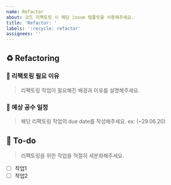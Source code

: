 ```yaml
---
name: Refactor
about: 코드 리팩토링 시 해당 issue 템플릿을 사용해주세요.
title: 'Refactor: '
labels: ':recycle: refactor'
assignees: ''
---
```


## ♻️ Refactoring

### 📌 리팩토링 필요 이유

> 리팩토링 작업이 필요해진 배경과 이유를 설명해주세요.

### 📅 예상 공수 일정

> 해당 리팩토링 작업의 due date를 작성해주세요. ex: (~29.06.20)

## 🌿 To-do

> 리팩토링을 위한 작업을 적절히 세분화해주세요.

- [ ] 작업1
- [ ] 작업2
